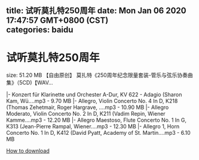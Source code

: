 
title: 试听莫扎特250周年
date: Mon Jan 06 2020 17:47:57 GMT+0800 (CST)    
categories: baidu
---

# 试听莫扎特250周年
size: 51.20 MB
 【自由原创】 莫扎特《250周年纪念限量套装-管乐与弦乐协奏曲集》（5CD)【WAV...
 
|- Konzert für Klarinette und Orchester A-Dur, KV 622 - Adagio (Sharon Kam, Wü....mp3 - 9.70 MB
|- Allegro, Violin Concerto No. 4 In D, K218 (Thomas Zehetmair, Roger Hargrave, ....mp3 - 10.90 MB
|- Allegro Moderato, Violin Concerto No. 2 In D, K211 (Vadim Repin, Wiener Kamme....mp3 - 12.20 MB
|- Allegro Maestoso, Flute Concerto No. 1 In G, K313 (Jean-Pierre Rampal, Wiener....mp3 - 12.30 MB
|- Allegro 1, Horn Concerto No. 1 In D, K412 (David Pyatt, Academy of St. Martin....mp3 - 6.10 MB

[How to download](https://bpcam.bemobtrk.com/go/2ceec3aa-1ca2-46d6-b9ff-aaa5c184517c?jno=5412)